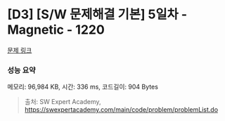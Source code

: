 # [D3] [S/W 문제해결 기본] 5일차 - Magnetic - 1220 

[문제 링크](https://swexpertacademy.com/main/code/problem/problemDetail.do?contestProbId=AV14hwZqABsCFAYD) 

### 성능 요약

메모리: 96,984 KB, 시간: 336 ms, 코드길이: 904 Bytes



> 출처: SW Expert Academy, https://swexpertacademy.com/main/code/problem/problemList.do